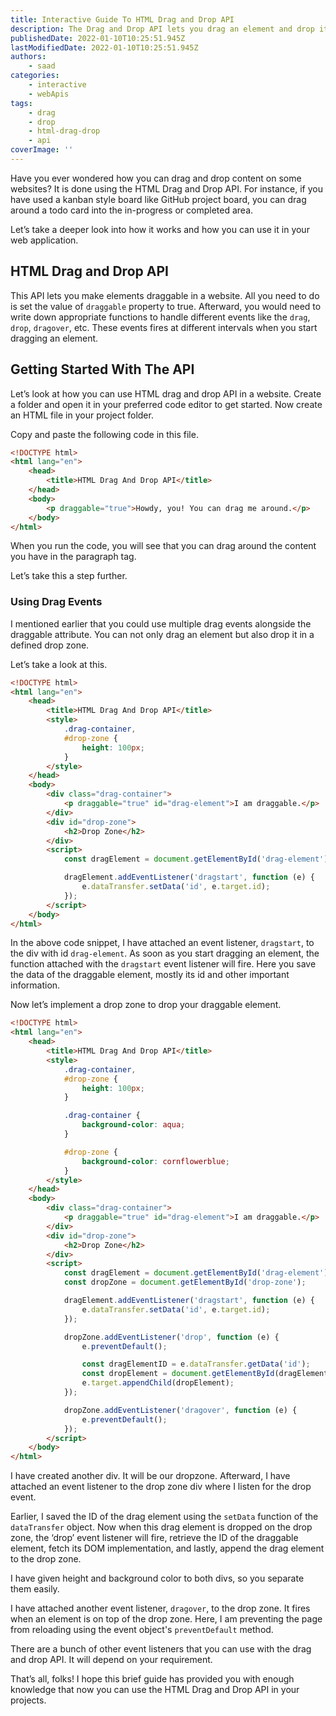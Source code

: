 ```yaml
---
title: Interactive Guide To HTML Drag and Drop API
description: The Drag and Drop API lets you drag an element and drop it in a particular zone. In this piece, I have explained the working of drag and drop API and how you can use it to build apps.
publishedDate: 2022-01-10T10:25:51.945Z
lastModifiedDate: 2022-01-10T10:25:51.945Z
authors:
    - saad
categories:
    - interactive
    - webApis
tags:
    - drag
    - drop
    - html-drag-drop
    - api
coverImage: ''
---
```


<Lead>

Have you ever wondered how you can drag and drop content on some websites? It is done using the HTML Drag and Drop API. For instance, if you have used a kanban style board like GitHub project board, you can drag around a todo card into the in-progress or completed area.

</Lead>

Let’s take a deeper look into how it works and how you can use it in your web application.

## HTML Drag and Drop API

This API lets you make elements draggable in a website. All you need to do is set the value of `draggable` property to true. Afterward, you would need to write down appropriate functions to handle different events like the `drag`, `drop`, `dragover`, etc. These events fires at different intervals when you start dragging an element.

## Getting Started With The API

Let’s look at how you can use HTML drag and drop API in a website. Create a folder and open it in your preferred code editor to get started. Now create an HTML file in your project folder.

Copy and paste the following code in this file.

```html
<!DOCTYPE html>
<html lang="en">
	<head>
		<title>HTML Drag And Drop API</title>
	</head>
	<body>
		<p draggable="true">Howdy, you! You can drag me around.</p>
	</body>
</html>
```

When you run the code, you will see that you can drag around the content you have in the paragraph tag.

<LearnDragAndDrop showDraggable />

Let’s take this a step further.

### Using Drag Events

I mentioned earlier that you could use multiple drag events alongside the draggable attribute. You can not only drag an element but also drop it in a defined drop zone.

Let’s take a look at this.

```html
<!DOCTYPE html>
<html lang="en">
	<head>
		<title>HTML Drag And Drop API</title>
		<style>
			.drag-container,
			#drop-zone {
				height: 100px;
			}
		</style>
	</head>
	<body>
		<div class="drag-container">
			<p draggable="true" id="drag-element">I am draggable.</p>
		</div>
		<div id="drop-zone">
			<h2>Drop Zone</h2>
		</div>
		<script>
			const dragElement = document.getElementById('drag-element');

			dragElement.addEventListener('dragstart', function (e) {
				e.dataTransfer.setData('id', e.target.id);
			});
		</script>
	</body>
</html>
```

In the above code snippet, I have attached an event listener, `dragstart`, to the div with id `drag-element`. As soon as you start dragging an element, the function attached with the `dragstart` event listener will fire. Here you save the data of the draggable element, mostly its id and other important information.

Now let’s implement a drop zone to drop your draggable element.

```html
<!DOCTYPE html>
<html lang="en">
	<head>
		<title>HTML Drag And Drop API</title>
		<style>
			.drag-container,
			#drop-zone {
				height: 100px;
			}

			.drag-container {
				background-color: aqua;
			}

			#drop-zone {
				background-color: cornflowerblue;
			}
		</style>
	</head>
	<body>
		<div class="drag-container">
			<p draggable="true" id="drag-element">I am draggable.</p>
		</div>
		<div id="drop-zone">
			<h2>Drop Zone</h2>
		</div>
		<script>
			const dragElement = document.getElementById('drag-element');
			const dropZone = document.getElementById('drop-zone');

			dragElement.addEventListener('dragstart', function (e) {
				e.dataTransfer.setData('id', e.target.id);
			});

			dropZone.addEventListener('drop', function (e) {
				e.preventDefault();

				const dragElementID = e.dataTransfer.getData('id');
				const dropElement = document.getElementById(dragElementID);
				e.target.appendChild(dropElement);
			});

			dropZone.addEventListener('dragover', function (e) {
				e.preventDefault();
			});
		</script>
	</body>
</html>
```

I have created another div. It will be our dropzone. Afterward, I have attached an event listener to the drop zone div where I listen for the drop event.

Earlier, I saved the ID of the drag element using the `setData` function of the `dataTransfer` object. Now when this drag element is dropped on the drop zone, the ‘drop’ event listener will fire, retrieve the ID of the draggable element, fetch its DOM implementation, and lastly, append the drag element to the drop zone.

I have given height and background color to both divs, so you separate them easily.

I have attached another event listener, `dragover`, to the drop zone. It fires when an element is on top of the drop zone. Here, I am preventing the page from reloading using the event object's `preventDefault` method.

<LearnDragAndDrop showDragAndDrop />

There are a bunch of other event listeners that you can use with the drag and drop API. It will depend on your requirement.

That’s all, folks! I hope this brief guide has provided you with enough knowledge that now you can use the HTML Drag and Drop API in your projects.
